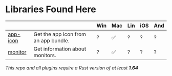# Libraries Found Here

|                                            |                                                           | Win | Mac | Lin | iOS | And |
| ------------------------------------------ | --------------------------------------------------------- | --- | --- | --- | --- | --- |
| [app-icon](libs/app-icon)     | Get the app icon from an app bundle.                    | ?  | ✅ | ?  | ?   | ?   |
| [monitor](libs/monitor)     | Get information about monitors.                    | ?  | ✅ | ?  | ?   | ?   |

_This repo and all plugins require a Rust version of at least **1.64**_
